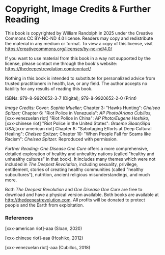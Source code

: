 # Copyright, Image Credits & Further Reading

This book is copyrighted by William Randolph in 2025 under the Creative Commons CC BY-NC-ND 4.0 license. Readers may copy and redistribute the material in any medium or format. To view a copy of this license, visit https://creativecommons.org/licenses/by-nc-nd/4.0/

If you want to use material from this book in a way not supported by the license, please contact me through the book's website: https://thedeepestrevolution.com/contact/

Nothing in this book is intended to substitute for personalized advice from trusted practitioners in health, law, or any field. The author accepts no liability for any results of reading this book.

ISBNs: 979-8-9920652-3-7 (Digital); 979-8-9920652-2-0 (Print)

_Image Credits:_ Cover: _Sophia Mueller;_ Chapter 3: "Hawks Hunting": _Chelsea Spitzer;_ Chapter 6: "Riot Police in Venezuela": _AP Photo/Ariana Cubillos,_[xxx-venezuelan riot] "Riot Police in China": _AP Photo/Eugene Hoshiko,_[xxx-chinese riot] "Riot Police in the United States": _Graeme Sloan/Sipa USA;_[xxx-american riot]  Chapter 8: "Sabotaging Efforts at Deep Cultural Healing": _Chelsea Spitzer;_ Chapter 10: "When People Fall for Scams like Racism": _Chelsea Spitzer._ Reproduced with permission.

_Further Reading:_ _One Disease One Cure_ offers a more comprehensive, detailed exploration of healthy and unhealthy nations (called "healthy and unhealthy cultures" in that book). It includes many themes which were not included in _The Deepest Revolution,_ including sexuality, privilege, entitlement, stories of creating healthy communities (called "healthy subcultures"), nutrition, ancient religious misunderstandings, and much more.

Both _The Deepest Revolution_ and _One Disease One Cure_ are free to download and have a physical version available. Both books are available at http://thedeepestrevolution.com. All profits will be donated to protect people and the Earth from exploitation.

### References

[xxx-american riot]-aaa (Sloan, 2020)

[xxx-chinese riot]-aaa (Hoshiko, 2012)

[xxx-venezuelan riot]-aaa (Cubillos, 2018)